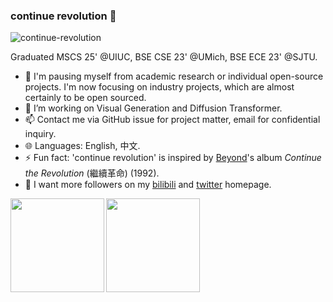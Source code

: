 ### continue revolution 👋

<p align="left"> <img src="https://komarev.com/ghpvc/?username=continue-revolution&label=Profile%20views&color=0e75b6&style=flat" alt="continue-revolution" /> </p>
Graduated MSCS 25' @UIUC, BSE CSE 23' @UMich, BSE ECE 23' @SJTU.

<!-- - 👯 I’m actively looking for a full-time job in both US and China (other countries / regions such as Japan and Europe are also good if you can sponsor Visa), or an oversea PhD opportunity. If you have an opening, please send me an email. -->
- 👯 I'm pausing myself from academic research or individual open-source projects. I'm now focusing on industry projects, which are almost certainly to be open sourced.
- 🔭 I’m working on Visual Generation and Diffusion Transformer.
- 📫 Contact me via GitHub issue for project matter, email for confidential inquiry.
- 🌐 Languages: English, 中文.
- ⚡ Fun fact: 'continue revolution' is inspired by [Beyond](https://en.wikipedia.org/wiki/Beyond_(band))'s album *Continue the Revolution* (繼續革命) (1992).
- 💬 I want more followers on my [bilibili](https://space.bilibili.com/1549185169) and [twitter](https://twitter.com/conrevo0) homepage.

<p><img align="left" src="https://github-readme-stats.vercel.app/api?username=continue-revolution&show_icons=true&count_private=true" height="150"/></p>
<p><img align="center" src="https://github-readme-stats.vercel.app/api/top-langs/?username=continue-revolution&layout=compact" height="150"/></p>
